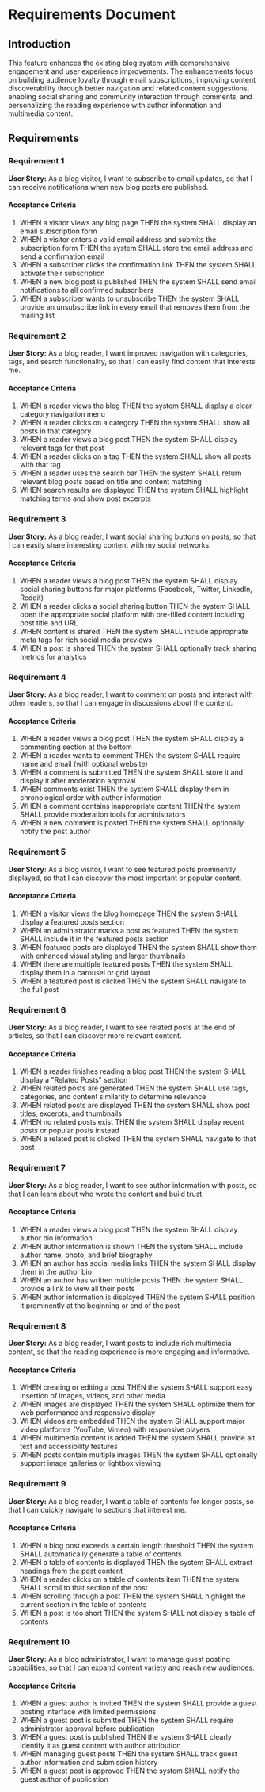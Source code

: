 # Requirements Document

## Introduction

This feature enhances the existing blog system with comprehensive engagement and user experience improvements. The enhancements focus on building audience loyalty through email subscriptions, improving content discoverability through better navigation and related content suggestions, enabling social sharing and community interaction through comments, and personalizing the reading experience with author information and multimedia content.

## Requirements

### Requirement 1

**User Story:** As a blog visitor, I want to subscribe to email updates, so that I can receive notifications when new blog posts are published.

#### Acceptance Criteria

1. WHEN a visitor views any blog page THEN the system SHALL display an email subscription form
2. WHEN a visitor enters a valid email address and submits the subscription form THEN the system SHALL store the email address and send a confirmation email
3. WHEN a subscriber clicks the confirmation link THEN the system SHALL activate their subscription
4. WHEN a new blog post is published THEN the system SHALL send email notifications to all confirmed subscribers
5. WHEN a subscriber wants to unsubscribe THEN the system SHALL provide an unsubscribe link in every email that removes them from the mailing list

### Requirement 2

**User Story:** As a blog reader, I want improved navigation with categories, tags, and search functionality, so that I can easily find content that interests me.

#### Acceptance Criteria

1. WHEN a reader views the blog THEN the system SHALL display a clear category navigation menu
2. WHEN a reader clicks on a category THEN the system SHALL show all posts in that category
3. WHEN a reader views a blog post THEN the system SHALL display relevant tags for that post
4. WHEN a reader clicks on a tag THEN the system SHALL show all posts with that tag
5. WHEN a reader uses the search bar THEN the system SHALL return relevant blog posts based on title and content matching
6. WHEN search results are displayed THEN the system SHALL highlight matching terms and show post excerpts

### Requirement 3

**User Story:** As a blog reader, I want social sharing buttons on posts, so that I can easily share interesting content with my social networks.

#### Acceptance Criteria

1. WHEN a reader views a blog post THEN the system SHALL display social sharing buttons for major platforms (Facebook, Twitter, LinkedIn, Reddit)
2. WHEN a reader clicks a social sharing button THEN the system SHALL open the appropriate social platform with pre-filled content including post title and URL
3. WHEN content is shared THEN the system SHALL include appropriate meta tags for rich social media previews
4. WHEN a post is shared THEN the system SHALL optionally track sharing metrics for analytics

### Requirement 4

**User Story:** As a blog reader, I want to comment on posts and interact with other readers, so that I can engage in discussions about the content.

#### Acceptance Criteria

1. WHEN a reader views a blog post THEN the system SHALL display a commenting section at the bottom
2. WHEN a reader wants to comment THEN the system SHALL require name and email (with optional website)
3. WHEN a comment is submitted THEN the system SHALL store it and display it after moderation approval
4. WHEN comments exist THEN the system SHALL display them in chronological order with author information
5. WHEN a comment contains inappropriate content THEN the system SHALL provide moderation tools for administrators
6. WHEN a new comment is posted THEN the system SHALL optionally notify the post author

### Requirement 5

**User Story:** As a blog visitor, I want to see featured posts prominently displayed, so that I can discover the most important or popular content.

#### Acceptance Criteria

1. WHEN a visitor views the blog homepage THEN the system SHALL display a featured posts section
2. WHEN an administrator marks a post as featured THEN the system SHALL include it in the featured posts section
3. WHEN featured posts are displayed THEN the system SHALL show them with enhanced visual styling and larger thumbnails
4. WHEN there are multiple featured posts THEN the system SHALL display them in a carousel or grid layout
5. WHEN a featured post is clicked THEN the system SHALL navigate to the full post

### Requirement 6

**User Story:** As a blog reader, I want to see related posts at the end of articles, so that I can discover more relevant content.

#### Acceptance Criteria

1. WHEN a reader finishes reading a blog post THEN the system SHALL display a "Related Posts" section
2. WHEN related posts are generated THEN the system SHALL use tags, categories, and content similarity to determine relevance
3. WHEN related posts are displayed THEN the system SHALL show post titles, excerpts, and thumbnails
4. WHEN no related posts exist THEN the system SHALL display recent posts or popular posts instead
5. WHEN a related post is clicked THEN the system SHALL navigate to that post

### Requirement 7

**User Story:** As a blog reader, I want to see author information with posts, so that I can learn about who wrote the content and build trust.

#### Acceptance Criteria

1. WHEN a reader views a blog post THEN the system SHALL display author bio information
2. WHEN author information is shown THEN the system SHALL include author name, photo, and brief biography
3. WHEN an author has social media links THEN the system SHALL display them in the author bio
4. WHEN an author has written multiple posts THEN the system SHALL provide a link to view all their posts
5. WHEN author information is displayed THEN the system SHALL position it prominently at the beginning or end of the post

### Requirement 8

**User Story:** As a blog reader, I want posts to include rich multimedia content, so that the reading experience is more engaging and informative.

#### Acceptance Criteria

1. WHEN creating or editing a post THEN the system SHALL support easy insertion of images, videos, and other media
2. WHEN images are displayed THEN the system SHALL optimize them for web performance and responsive display
3. WHEN videos are embedded THEN the system SHALL support major video platforms (YouTube, Vimeo) with responsive players
4. WHEN multimedia content is added THEN the system SHALL provide alt text and accessibility features
5. WHEN posts contain multiple images THEN the system SHALL optionally support image galleries or lightbox viewing

### Requirement 9

**User Story:** As a blog reader, I want a table of contents for longer posts, so that I can quickly navigate to sections that interest me.

#### Acceptance Criteria

1. WHEN a blog post exceeds a certain length threshold THEN the system SHALL automatically generate a table of contents
2. WHEN a table of contents is displayed THEN the system SHALL extract headings from the post content
3. WHEN a reader clicks on a table of contents item THEN the system SHALL scroll to that section of the post
4. WHEN scrolling through a post THEN the system SHALL highlight the current section in the table of contents
5. WHEN a post is too short THEN the system SHALL not display a table of contents

### Requirement 10

**User Story:** As a blog administrator, I want to manage guest posting capabilities, so that I can expand content variety and reach new audiences.

#### Acceptance Criteria

1. WHEN a guest author is invited THEN the system SHALL provide a guest posting interface with limited permissions
2. WHEN a guest post is submitted THEN the system SHALL require administrator approval before publication
3. WHEN a guest post is published THEN the system SHALL clearly identify it as guest content with author attribution
4. WHEN managing guest posts THEN the system SHALL track guest author information and submission history
5. WHEN a guest post is approved THEN the system SHALL notify the guest author of publication